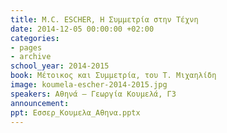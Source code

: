 ```yaml
---
title: M.C. ESCHER, Η Συμμετρία στην Τέχνη
date: 2014-12-05 00:00:00 +02:00
categories:
- pages
- archive
school_year: 2014-2015
book: Μέτοικος και Συμμετρία, του Τ. Μιχαηλίδη
image: koumela-escher-2014-2015.jpg
speakers: Αθηνά – Γεωργία Κουμελά, Γ3
announcement: 
ppt: Εσσερ_Κουμελα_Αθηνα.pptx
---
```


